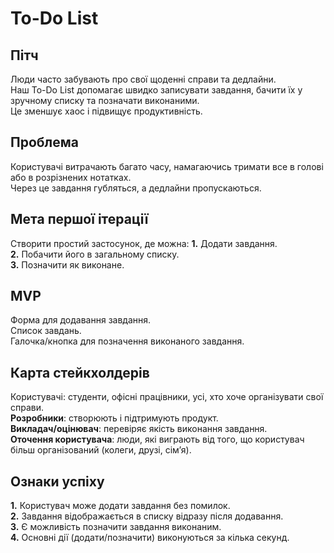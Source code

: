 # To-Do List
## Пітч
Люди часто забувають про свої щоденні справи та дедлайни.  
Наш To-Do List допомагає швидко записувати завдання, бачити їх у зручному списку та позначати виконаними.  
Це зменшує хаос і підвищує продуктивність.  

## Проблема
Користувачі витрачають багато часу, намагаючись тримати все в голові або в розрізнених нотатках.  
Через це завдання губляться, а дедлайни пропускаються.  

## Мета першої ітерації
Створити простий застосунок, де можна:
**1.** Додати завдання.  
**2.** Побачити його в загальному списку.  
**3.** Позначити як виконане.  

## MVP
Форма для додавання завдання.  
Список завдань.  
Галочка/кнопка для позначення виконаного завдання. 

## Карта стейкхолдерів
Користувачі: студенти, офісні працівники, усі, хто хоче організувати свої справи.  
**Розробники**: створюють і підтримують продукт.  
**Викладач/оцінювач**: перевіряє якість виконання завдання.  
**Оточення користувача**: люди, які виграють від того, що користувач більш організований (колеги, друзі, сім’я).

## Ознаки успіху
**1.** Користувач може додати завдання без помилок.  
**2.** Завдання відображається в списку відразу після додавання.  
**3.** Є можливість позначити завдання виконаним.  
**4.** Основні дії (додати/позначити) виконуються за кілька секунд.  
